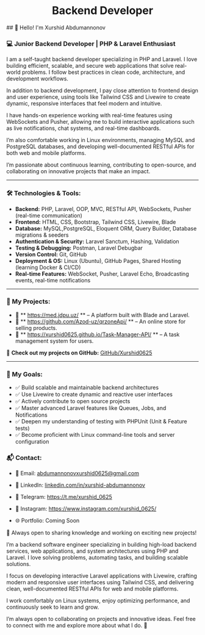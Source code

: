 <h1 align="center">Backend Developer</h1>
## 👋 Hello! I'm Xurshid Abdumannonov

### 💻 Junior Backend Developer | PHP & Laravel Enthusiast

I am a self-taught backend developer specializing in PHP and Laravel. I love building efficient, scalable, and secure web applications that solve real-world problems. I follow best practices in clean code, architecture, and development workflows.

In addition to backend development, I pay close attention to frontend design and user experience, using tools like Tailwind CSS and Livewire to create dynamic, responsive interfaces that feel modern and intuitive.

I have hands-on experience working with real-time features using WebSockets and Pusher, allowing me to build interactive applications such as live notifications, chat systems, and real-time dashboards.

I’m also comfortable working in Linux environments, managing MySQL and PostgreSQL databases, and developing well-documented RESTful APIs for both web and mobile platforms.

I’m passionate about continuous learning, contributing to open-source, and collaborating on innovative projects that make an impact.

---
### 🛠 Technologies & Tools:
- **Backend:** PHP, Laravel, OOP, MVC, RESTful API, WebSockets, Pusher (real-time communication)
- **Frontend:** HTML, CSS, Bootstrap, Tailwind CSS, Livewire, Blade
- **Database:** MySQL,PostgreSQL, Eloquent ORM, Query Builder, Database migrations & seeders
- **Authentication & Security:** Laravel Sanctum, Hashing, Validation
- **Testing & Debugging:** Postman, Laravel Debugbar
- **Version Control:** Git, GitHub
- **Deployment & OS:** Linux (Ubuntu), GitHub Pages, Shared Hosting (learning Docker & CI/CD)
- **Real-time Features:** WebSocket, Pusher, Laravel Echo, Broadcasting events, real-time notifications

---

### 📌 My Projects:
- 🚀 ** https://med.jdpu.uz/ ** – A platform built with Blade and Laravel.
- 🛒 ** https://github.com/Azod-uz/qrzoneApi/ ** – An online store for selling products.
- 📂 ** https://xurshid0625.github.io/Task-Manager-API/ ** – A task management system for users.

🔗 **Check out my projects on GitHub:** [GitHub/Xurshid0625](https://github.com/Xurshid0625)

---
### 🎯 My Goals:
- ✅ Build scalable and maintainable backend architectures
- ✅ Use Livewire to create dynamic and reactive user interfaces
- ✅ Actively contribute to open source projects
- ✅ Master advanced Laravel features like Queues, Jobs, and Notifications
- ✅ Deepen my understanding of testing with PHPUnit (Unit & Feature tests)
- ✅ Become proficient with Linux command-line tools and server configuration

### 📬 Contact:
- 📧 Email: abdumannonovxurshid0625@gmail.com

- 💼 LinkedIn: [linkedin.com/in/xurshid-abdumannonov](https://www.linkedin.com/in/xurshid-abdumannonov/)

- 📱 Telegram: https://t.me/xurshid_0625

- 📸 Instagram: https://www.instagram.com/xurshid_0625/

- 🌐 Portfolio: Coming Soon

🚀 Always open to sharing knowledge and working on exciting new projects!

I’m a backend software engineer specializing in building high-load backend services, web applications, and system architectures using PHP and Laravel. I love solving problems, automating tasks, and building scalable solutions.

I focus on developing interactive Laravel applications with Livewire, crafting modern and responsive user interfaces using Tailwind CSS, and delivering clean, well-documented RESTful APIs for web and mobile platforms.

I work comfortably on Linux systems, enjoy optimizing performance, and continuously seek to learn and grow.

I’m always open to collaborating on projects and innovative ideas.
Feel free to connect with me and explore more about what I do. 🚀


